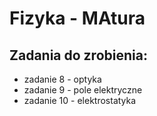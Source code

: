 # Fizyka - MAtura

## Zadania do zrobienia:

- zadanie 8 - optyka
- zadanie 9 - pole elektryczne
- zadanie 10 - elektrostatyka

